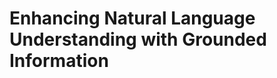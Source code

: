 <!--
 * @Author: roy
 * @Date: 2021-03-15 16:19:06
 * @LastEditTime: 2021-03-15 16:19:54
 * @LastEditors: Please set LastEditors
 * @Description: In User Settings Edit
 * @FilePath: /grounding/README.md
-->
# Enhancing Natural Language Understanding with Grounded Information